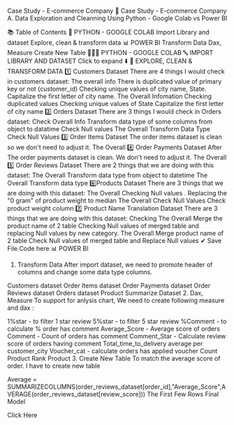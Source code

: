  Case Study - E-commerce Company
🛒 Case Study - E-commerce Company
A. Data Exploration and Cleanning
Using Python - Google Colab vs Power BI

📚 Table of Contents
🔢 PYTHON - GOOGLE COLAB
Import Library and dataset
Explore, clean & transform data
📊 POWER BI
Transform Data
Dax, Measure
Create New Table
👩🏼‍💻 PYTHON - GOOGLE COLAB
🔤 IMPORT LIBRARY AND DATASET
Click to expand ⬇️
🔎 EXPLORE, CLEAN & TRANSFORM DATA
1️⃣ Customers Dataset
There are 4 things I would check in customers dataset:
The overall info
There is duplicated value of primary key or not (customer_id)
Checking unique values of city name, State.
Capitalize the first letter of city name.
The Overall Infomation
Checking duplicated values
Checking unique values of State
Capitalize the first letter of city name
2️⃣ Orders Dataset
There are 3 things I would check in Orders dataset:
Check Overall Info
Transform data type of some columns from object to datatime
Check Null values
The Overall
Transform Data Type
Check Null Values
3️⃣ Order Items Dataset
The order items dataset is clean so we don't need to adjust it.
The Overall
4️⃣ Order Payments Dataset
After The order payments dataset is clean. We don't need to adjust it.
The Overall
5️⃣ Order Reviews Dataset
There are 2 things that we are doing with this dataset:
The Overall
Transform data type from object to datetime
The Overall
Transform data type
6️⃣Products Dataset
There are 3 things that we are doing with this dataset:
The Overall
Checking Null values .
Replacing the "0 gram" of product weight to median
The Overall
Check Null Values
Check product weight column
7️⃣ Product Name Translation Dataset
There are 3 things that we are doing with this dataset:
Checking The Overall
Merge the product name of 2 table
Checking Null values of merged table and replacing Null values by new category.
The Overall
Merge product name of 2 table
Check Null values of merged table and Replace Null values
✔ Save File
Code here
📊 POWER BI
1. Transform Data
After import dataset, we need to promote header of columns and change some data type columns.

Customers dataset
Order Items dataset
Order Payments dataset
Order Reviews dataset
Orders dataset
Product Summarize Dataset
2. Dax, Measure
To support for anlysis chart, We need to create following measure and dax :

1%star - to filter 1 star review
5%star - to filter 5 star review
%Comment - to calculate % order has comment
Average_Score - Average score of orders
Comment - Count of orders has comment
Comment_Star - Calculate review score of orders having comment
Total_time_to_delivery average per customer_city
Voucher_cat - calculate orders has applied voucher
Count Product
Rank Product
3. Create New Table
To match the average score of order. I have to create new table

Average = SUMMARIZECOLUMNS(order_reviews_dataset[order_id],"Average_Score",AVERAGE(order_reviews_dataset[review_score]))
The First Few Rows
Final Model

Click Here
